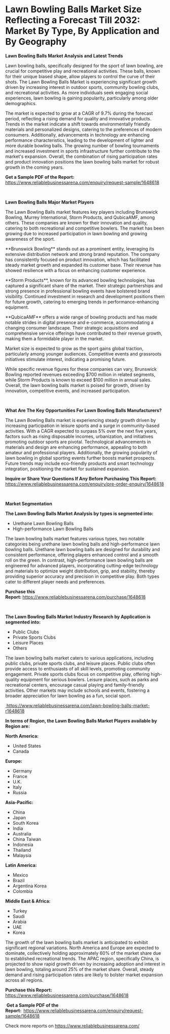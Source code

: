 <p><h1>Lawn Bowling Balls Market Size Reflecting a Forecast Till 2032: Market By Type, By Application and By Geography</h1></p><p><strong>Lawn Bowling Balls Market Analysis and Latest Trends</strong></p>
<p><p>Lawn bowling balls, specifically designed for the sport of lawn bowling, are crucial for competitive play and recreational activities. These balls, known for their unique biased shape, allow players to control the curve of their shots. The Lawn Bowling Balls Market is experiencing significant growth driven by increasing interest in outdoor sports, community bowling clubs, and recreational activities. As more individuals seek engaging social experiences, lawn bowling is gaining popularity, particularly among older demographics.</p><p>The market is expected to grow at a CAGR of 9.7% during the forecast period, reflecting a rising demand for quality and innovative products. Trends in the market indicate a shift towards environmentally friendly materials and personalized designs, catering to the preferences of modern consumers. Additionally, advancements in technology are enhancing performance characteristics, leading to the development of lighter and more durable bowling balls. The growing number of bowling tournaments and increased investment in sports infrastructure further contribute to the market's expansion. Overall, the combination of rising participation rates and product innovation positions the lawn bowling balls market for robust growth in the coming years.</p></p>
<p><strong>Get a Sample PDF of the Report:&nbsp;</strong> <a href="https://www.reliablebusinessarena.com/enquiry/request-sample/1648618?utm_campaign=3212&utm_medium=2&utm_source=Github&utm_content=ia&utm_term=04042025&utm_id=lawn-bowling-balls">https://www.reliablebusinessarena.com/enquiry/request-sample/1648618</a></p>
<p>&nbsp;</p>
<p><strong>Lawn Bowling Balls Major Market Players</strong></p>
<p><p>The Lawn Bowling Balls market features key players including Brunswick Bowling, Murrey International, Storm Products, and QubicaAMF, among others. These companies are known for their innovation and quality, catering to both recreational and competitive bowlers. The market has been growing due to increased participation in lawn bowling and growing awareness of the sport.</p><p>**Brunswick Bowling** stands out as a prominent entity, leveraging its extensive distribution network and strong brand reputation. The company has consistently focused on product innovation, which has facilitated steady market growth and expanded its customer base. Their revenue has showed resilience with a focus on enhancing customer experience.</p><p>**Storm Products**, known for its advanced bowling technologies, has captured a significant share of the market. Their strategic partnerships and strong presence in professional bowling events have bolstered brand visibility. Continued investment in research and development positions them for future growth, catering to emerging trends in performance-enhancing equipment.</p><p>**QubicaAMF** offers a wide range of bowling products and has made notable strides in digital presence and e-commerce, accommodating a changing consumer landscape. Their strategic acquisitions and comprehensive service offerings have contributed to their revenue growth, making them a formidable player in the market.</p><p>Market size is expected to grow as the sport gains global traction, particularly among younger audiences. Competitive events and grassroots initiatives stimulate interest, indicating a promising future.</p><p>While specific revenue figures for these companies can vary, Brunswick Bowling reported revenues exceeding $700 million in related segments, while Storm Products is known to exceed $100 million in annual sales. Overall, the lawn bowling balls market is poised for growth, driven by innovation, competitive events, and increased participation.</p></p>
<p>&nbsp;</p>
<p><strong>What Are The Key Opportunities For Lawn Bowling Balls Manufacturers?</strong></p>
<p><p>The Lawn Bowling Balls market is experiencing steady growth driven by increasing participation in leisure sports and a surge in community-based activities. With a CAGR expected to surpass 5% over the next five years, factors such as rising disposable incomes, urbanization, and initiatives promoting outdoor sports are pivotal. Technological advancements in materials and design are enhancing performance, appealing to both amateur and professional players. Additionally, the growing popularity of lawn bowling in global sporting events further boosts market prospects. Future trends may include eco-friendly products and smart technology integration, positioning the market for sustained expansion.</p></p>
<p><strong>Inquire or Share Your Questions If Any Before Purchasing This Report:</strong> <a href="https://www.reliablebusinessarena.com/enquiry/pre-order-enquiry/1648618?utm_campaign=3212&utm_medium=2&utm_source=Github&utm_content=ia&utm_term=04042025&utm_id=lawn-bowling-balls">https://www.reliablebusinessarena.com/enquiry/pre-order-enquiry/1648618</a></p>
<p>&nbsp;</p>
<p><strong>Market Segmentation</strong></p>
<p><strong>The Lawn Bowling Balls Market Analysis by types is segmented into:</strong></p>
<p><ul><li>Urethane Lawn Bowling Balls</li><li>High-performance Lawn Bowling Balls</li></ul></p>
<p><p>The lawn bowling balls market features various types, two notable categories being urethane lawn bowling balls and high-performance lawn bowling balls. Urethane lawn bowling balls are designed for durability and consistent performance, offering players enhanced control and a smooth roll on the green. In contrast, high-performance lawn bowling balls are engineered for advanced players, incorporating cutting-edge technology and materials to optimize weight distribution, grip, and stability, thereby providing superior accuracy and precision in competitive play. Both types cater to different player needs and preferences.</p></p>
<p><strong>Purchase this Report:&nbsp;</strong><a href="https://www.reliablebusinessarena.com/purchase/1648618?utm_campaign=3212&utm_medium=2&utm_source=Github&utm_content=ia&utm_term=04042025&utm_id=lawn-bowling-balls">https://www.reliablebusinessarena.com/purchase/1648618</a></p>
<p>&nbsp;</p>
<p><strong>The Lawn Bowling Balls Market Industry Research by Application is segmented into:</strong></p>
<p><ul><li>Public Clubs</li><li>Private Sports Clubs</li><li>Leisure Places</li><li>Others</li></ul></p>
<p><p>The lawn bowling balls market caters to various applications, including public clubs, private sports clubs, and leisure places. Public clubs often provide access to enthusiasts of all skill levels, promoting community engagement. Private sports clubs focus on competitive play, offering high-quality equipment for serious bowlers. Leisure places, such as parks and recreational centers, encourage casual playing and family-friendly activities. Other markets may include schools and events, fostering a broader appreciation for lawn bowling as a fun, social sport.</p></p>
<p><a href="https://www.reliablebusinessarena.com/lawn-bowling-balls-market-r1648618?utm_campaign=3212&utm_medium=2&utm_source=Github&utm_content=ia&utm_term=04042025&utm_id=lawn-bowling-balls">&nbsp;https://www.reliablebusinessarena.com/lawn-bowling-balls-market-r1648618</a></p>
<p><strong>In terms of Region, the Lawn Bowling Balls Market Players available by Region are:</strong></p>
<p>
    <p> <strong> North America: </strong>
        <ul>
            <li>United States</li>
            <li>Canada</li>
        </ul>
        </p> 
    <p> <strong> Europe: </strong>
        <ul>
            <li>Germany</li>
            <li>France</li>
            <li>U.K.</li>
            <li>Italy</li>
            <li>Russia</li>
        </ul>
        </p> 
    <p> <strong> Asia-Pacific: </strong>
        <ul>
            <li>China</li>
            <li>Japan</li>
            <li>South Korea</li>
            <li>India</li>
            <li>Australia</li>
            <li>China Taiwan</li>
            <li>Indonesia</li>
            <li>Thailand</li>
            <li>Malaysia</li>
        </ul>
        </p> 
    <p> <strong> Latin America: </strong>
        <ul>
            <li>Mexico</li>
            <li>Brazil</li>
            <li>Argentina Korea</li>
            <li>Colombia</li>
        </ul>
        </p> 
    <p> <strong> Middle East & Africa: </strong>
        <ul>
            <li>Turkey</li>
            <li>Saudi</li>
            <li>Arabia</li>
            <li>UAE</li>
            <li>Korea</li>
        </ul>
    </p>
    </p>
<p><p>The growth of the lawn bowling balls market is anticipated to exhibit significant regional variations. North America and Europe are expected to dominate, collectively holding approximately 60% of the market share due to established recreational trends. The APAC region, specifically China, is projected to show rapid growth driven by increasing adoption and interest in lawn bowling, totaling around 25% of the market share. Overall, steady demand and rising participation rates are likely to bolster market expansion across all regions.</p></p>
<p><strong>Purchase this Report: </strong><a href="https://www.reliablebusinessarena.com/purchase/1648618?utm_campaign=3212&utm_medium=2&utm_source=Github&utm_content=ia&utm_term=04042025&utm_id=lawn-bowling-balls">https://www.reliablebusinessarena.com/purchase/1648618</a></p>
<p>&nbsp;<strong>Get a Sample PDF of the Report:&nbsp;&nbsp;</strong><a href="https://www.reliablebusinessarena.com/enquiry/request-sample/1648618?utm_campaign=3212&utm_medium=2&utm_source=Github&utm_content=ia&utm_term=04042025&utm_id=lawn-bowling-balls">https://www.reliablebusinessarena.com/enquiry/request-sample/1648618</a></p>
<p><strong></strong></p>
<p>Check more reports on <a href="https://www.reliablebusinessarena.com/?utm_campaign=3212&utm_medium=2&utm_source=Github&utm_content=ia&utm_term=04042025&utm_id=lawn-bowling-balls">https://www.reliablebusinessarena.com/</a></p>